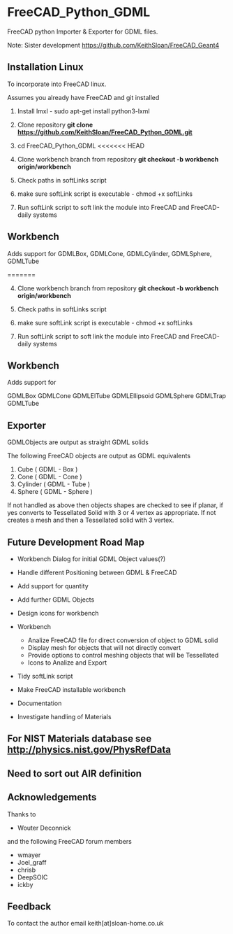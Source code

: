 # FreeCAD_Python_GDML

FreeCAD python Importer & Exporter for GDML files.

Note: Sister development https://github.com/KeithSloan/FreeCAD_Geant4

## Installation Linux

To incorporate into FreeCAD linux.

Assumes you already have FreeCAD and git installed

1) Install lmxl - sudo apt-get install python3-lxml

2) Clone repository **git clone https://github.com/KeithSloan/FreeCAD_Python_GDML.git**

3) cd FreeCAD_Python_GDML
<<<<<<< HEAD

4) Clone workbench branch from repository **git checkout -b workbench origin/workbench**

5) Check paths in softLinks script

6) make sure softLink script is executable - chmod +x softLinks

7) Run softLink script to soft link the module into FreeCAD and FreeCAD-daily systems
   
## Workbench

Adds support for GDMLBox, GDMLCone, GDMLCylinder, GDMLSphere, GDMLTube

=======

4) Clone workbench branch from repository **git checkout -b workbench origin/workbench**

5) Check paths in softLinks script

6) make sure softLink script is executable - chmod +x softLinks

7) Run softLink script to soft link the module into FreeCAD and FreeCAD-daily systems

## Workbench

Adds support for 

GDMLBox
GDMLCone
GDMLElTube
GDMLEllipsoid
GDMLSphere
GDMLTrap
GDMLTube

## Exporter

GDMLObjects are output as straight GDML solids

The following FreeCAD objects are output as GDML equivalents

1) Cube     ( GDML - Box )
2) Cone     ( GDML - Cone )
3) Cylinder ( GDML - Tube )
4) Sphere   ( GDML - Sphere )

If not handled as above then objects shapes are checked  to see if planar,
if yes converts to Tessellated Solid with 3 or 4 vertex as appropriate.
If not creates a mesh and then a Tessellated solid with 3 vertex. 
 
## Future Development Road Map

  * Workbench Dialog for initial GDML Object values(?)
  * Handle different Positioning between GDML & FreeCAD
  * Add support for quantity
  * Add further GDML Objects
  * Design icons for workbench

* Workbench
  * Analize FreeCAD file for direct conversion of object to GDML solid
  * Display mesh for objects that will not directly convert
  * Provide options to control meshing objects that will be Tessellated
  * Icons to Analize and Export
* Tidy softLink script
* Make FreeCAD installable workbench 
* Documentation
* Investigate handling of Materials

## For NIST Materials database see http://physics.nist.gov/PhysRefData

## Need to sort out AIR definition

## Acknowledgements

Thanks to

* Wouter Deconnick

and the following FreeCAD forum members

* wmayer
* Joel_graff
* chrisb
* DeepSOIC
* ickby

## Feedback

To contact the author email keith[at]sloan-home.co.uk

